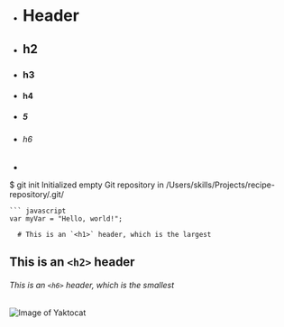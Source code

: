  - # Header
 - ## h2
 - ### h3
 - #### h4
 - ##### 5
 - ###### h6
 - ```
$ git init
Initialized empty Git repository in /Users/skills/Projects/recipe-repository/.git/
```
``` javascript
var myVar = "Hello, world!";
```

      # This is an `<h1>` header, which is the largest

## This is an `<h2>` header

###### This is an `<h6>` header, which is the smallest
![Image of Yaktocat](https://octodex.github.com/images/yaktocat.png)


